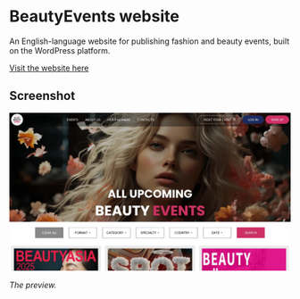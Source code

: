 # BeautyEvents website

An English-language website for publishing fashion and beauty events, built on the WordPress platform.

[Visit the website here](https://nextbeautyevent.com/)

## Screenshot

![Website Screenshot](assets/images/screenshot.webp)

*The preview.*